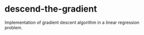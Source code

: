 # descend-the-gradient
Implementation of gradient descent algorithm in a linear regression problem.
